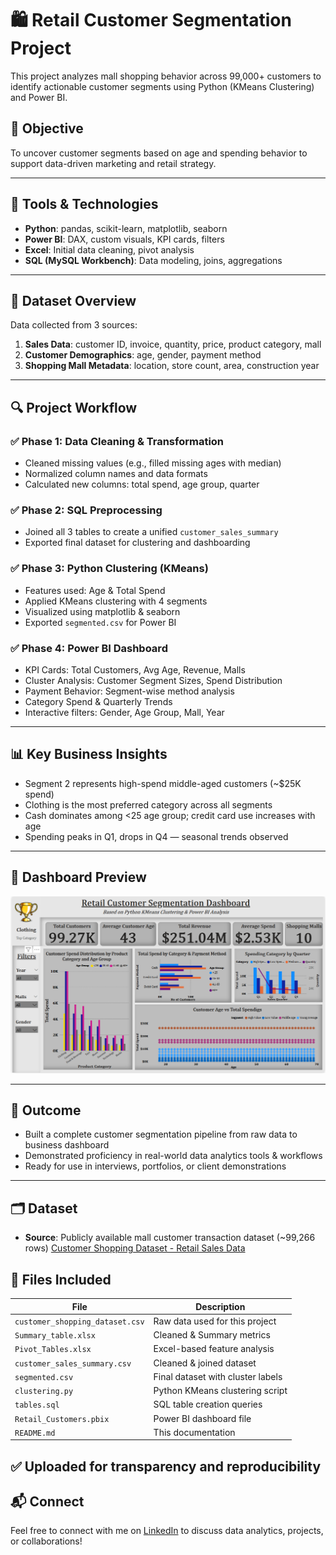 # 🛍️ Retail Customer Segmentation Project

This project analyzes mall shopping behavior across 99,000+ customers to identify actionable customer segments using Python (KMeans Clustering) and Power BI.

## 📌 Objective
To uncover customer segments based on age and spending behavior to support data-driven marketing and retail strategy.

---

## 🧰 Tools & Technologies
- **Python**: pandas, scikit-learn, matplotlib, seaborn
- **Power BI**: DAX, custom visuals, KPI cards, filters
- **Excel**: Initial data cleaning, pivot analysis
- **SQL (MySQL Workbench)**: Data modeling, joins, aggregations

---

## 📁 Dataset Overview
Data collected from 3 sources:
1. **Sales Data**: customer ID, invoice, quantity, price, product category, mall
2. **Customer Demographics**: age, gender, payment method
3. **Shopping Mall Metadata**: location, store count, area, construction year

---

## 🔍 Project Workflow

### ✅ Phase 1: Data Cleaning & Transformation
- Cleaned missing values (e.g., filled missing ages with median)
- Normalized column names and data formats
- Calculated new columns: total spend, age group, quarter

### ✅ Phase 2: SQL Preprocessing
- Joined all 3 tables to create a unified `customer_sales_summary`
- Exported final dataset for clustering and dashboarding

### ✅ Phase 3: Python Clustering (KMeans)
- Features used: Age & Total Spend
- Applied KMeans clustering with 4 segments
- Visualized using matplotlib & seaborn
- Exported `segmented.csv` for Power BI

### ✅ Phase 4: Power BI Dashboard
- KPI Cards: Total Customers, Avg Age, Revenue, Malls
- Cluster Analysis: Customer Segment Sizes, Spend Distribution
- Payment Behavior: Segment-wise method analysis
- Category Spend & Quarterly Trends
- Interactive filters: Gender, Age Group, Mall, Year

---

## 📊 Key Business Insights
- Segment 2 represents high-spend middle-aged customers (~$25K spend)
- Clothing is the most preferred category across all segments
- Cash dominates among <25 age group; credit card use increases with age
- Spending peaks in Q1, drops in Q4 — seasonal trends observed

---

## 📸 Dashboard Preview

![Dashboard Preview](retail_customers.png)

---

## 🚀 Outcome
- Built a complete customer segmentation pipeline from raw data to business dashboard
- Demonstrated proficiency in real-world data analytics tools & workflows
- Ready for use in interviews, portfolios, or client demonstrations

---

## 🗂️ Dataset
- **Source**: Publicly available mall customer transaction dataset (~99,266 rows)
[Customer Shopping Dataset - Retail Sales Data](https://www.kaggle.com/datasets/mehmettahiraslan/customer-shopping-dataset)

## 📂 Files Included
| File | Description |
|------|-------------|
| `customer_shopping_dataset.csv` | Raw data used for this project |
| `Summary_table.xlsx` | Cleaned & Summary metrics |
| `Pivot_Tables.xlsx` | Excel-based feature analysis |
| `customer_sales_summary.csv` | Cleaned & joined dataset |
| `segmented.csv` | Final dataset with cluster labels |
| `clustering.py` | Python KMeans clustering script |
| `tables.sql` | SQL table creation queries |
| `Retail_Customers.pbix` | Power BI dashboard file |
| `README.md` | This documentation |

✅ Uploaded for transparency and reproducibility
---

## 📬 Connect
Feel free to connect with me on [LinkedIn](https://www.linkedin.com/in/hima-sameera-munjampally-16893b171/) to discuss data analytics, projects, or collaborations!


